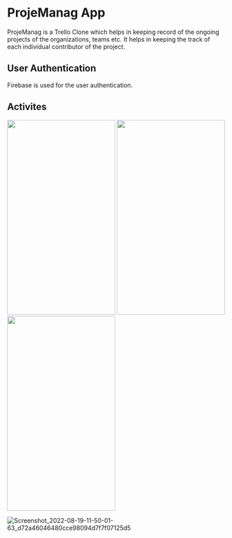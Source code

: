 # ProjeManag App
ProjeManag is a Trello Clone which helps in keeping record of the ongoing projects of the organizations, teams etc. It
helps in keeping the track of each individual contributor of the project.

## User Authentication 
Firebase is used for the user authentication.

## Activites

<img src="https://user-images.githubusercontent.com/64521665/185557508-2eaff6c2-659d-4303-a453-df3d931177d8.jpg" width="250" height="450" />

<img src="https://user-images.githubusercontent.com/64521665/185558358-d064af39-eacf-46ad-be61-0921434d289a.jpg" width="250" height="450" />

<img src="https://user-images.githubusercontent.com/64521665/185558435-faffa08c-9611-4d70-84a8-ab9e88e69810.jpg" width="250" height="450" />



![Screenshot_2022-08-19-11-50-01-63_d72a46046480cce98094d7f7f07125d5](https://user-images.githubusercontent.com/64521665/185558435-faffa08c-9611-4d70-84a8-ab9e88e69810.jpg)

